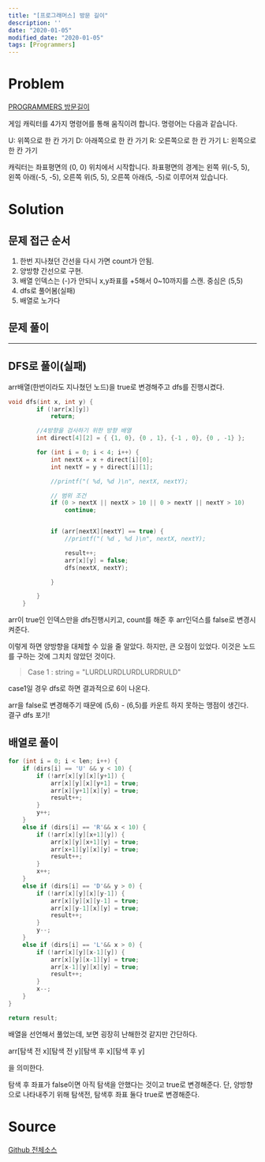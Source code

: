 ```yaml
---
title: "[프로그래머스] 방문 길이"
description: ''
date: "2020-01-05"
modified_date: "2020-01-05"
tags: [Programmers]
---
```


# Problem

[PROGRAMMERS 방문길이](https://programmers.co.kr/learn/courses/30/lessons/49994)

게임 캐릭터를 4가지 명령어를 통해 움직이려 합니다. 명령어는 다음과 같습니다.

U: 위쪽으로 한 칸 가기
D: 아래쪽으로 한 칸 가기
R: 오른쪽으로 한 칸 가기
L: 왼쪽으로 한 칸 가기

캐릭터는 좌표평면의 (0, 0) 위치에서 시작합니다. 좌표평면의 경계는 왼쪽 위(-5, 5), 왼쪽 아래(-5, -5), 오른쪽 위(5, 5), 오른쪽 아래(5, -5)로 이루어져 있습니다.

# Solution

## 문제 접근 순서

1. 한번 지나쳤던 간선을 다시 가면 count가 안됨.
2. 양방향 간선으로 구현.
3. 배열 인덱스는 (-)가 안되니 x,y좌표를 +5해서 0~10까지를 스캔. 중심은 (5,5)
4. dfs로 풀어봄(실패)
5. 배열로 노가다

## 문제 풀이

---

## DFS로 풀이(실패)

arr배열(한번이라도 지나쳤던 노드)을 true로 변경해주고 dfs를 진행시켰다.

```cpp
void dfs(int x, int y) {
		if (!arr[x][y])
			return;

		//4방향을 검사하기 위한 방향 배열
		int direct[4][2] = { {1, 0}, {0 , 1}, {-1 , 0}, {0 , -1} };

		for (int i = 0; i < 4; i++) {
			int nextX = x + direct[i][0];
			int nextY = y + direct[i][1];

			//printf("( %d, %d )\n", nextX, nextY);

			// 범위 조건
			if (0 > nextX || nextX > 10 || 0 > nextY || nextY > 10)
				continue;


			if (arr[nextX][nextY] == true) {
				//printf("( %d , %d )\n", nextX, nextY);

				result++;
				arr[x][y] = false;
				dfs(nextX, nextY);

			}

		}
	}
```

arr이 true인 인덱스만을 dfs진행시키고, count를 해준 후 arr인덕스를 false로 변경시켜준다.

이렇게 하면 양방향을 대체할 수 있을 줄 알았다. 하지만, 큰 오점이 있었다. 이것은 노드를 구하는 것에 그치치 않았던 것이다.

> Case 1 : string = "LURDLURDLURDLURDRULD"

case1일 경우 dfs로 하면 결과적으로 6이 나온다.

arr을 false로 변경해주기 때문에 (5,6) - (6,5)를 카운트 하지 못하는 맹점이 생긴다. 결구 dfs 포기!

## 배열로 풀이

```cpp
for (int i = 0; i < len; i++) {
	if (dirs[i] == 'U' && y < 10) {
		if (!arr[x][y][x][y+1]) {
			arr[x][y][x][y+1] = true;
			arr[x][y+1][x][y] = true;
			result++;
		}
		y++;
	}
	else if (dirs[i] == 'R'&& x < 10) {
		if (!arr[x][y][x+1][y]) {
			arr[x][y][x+1][y] = true;
			arr[x+1][y][x][y] = true;
			result++;
		}
		x++;
	}
	else if (dirs[i] == 'D'&& y > 0) {
		if (!arr[x][y][x][y-1]) {
			arr[x][y][x][y-1] = true;
			arr[x][y-1][x][y] = true;
			result++;
		}
		y--;
	}
	else if (dirs[i] == 'L'&& x > 0) {
		if (!arr[x][y][x-1][y]) {
			arr[x][y][x-1][y] = true;
			arr[x-1][y][x][y] = true;
			result++;
		}
		x--;
	}
}

return result;
```

배열을 선언해서 풀었는데, 보면 굉장히 난해한것 같지만 간단하다.

arr[탐색 전 x][탐색 전 y][탐색 후 x][탐색 후 y]

을 의미한다.

탐색 후 좌표가 false이면 아직 탐색을 안했다는 것이고 true로 변경해준다. 단, 양방향으로 나타내주기 위해 탐색전, 탐색후 좌표 둘다 true로 변경해준다.

# Source

[Github 전체소스](https://github.com/MinByeongChan/myMBC/blob/master/Codetest/Programmers/LengthOfVisited.cpp)
